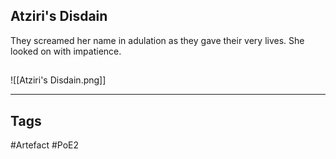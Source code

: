 ## Atziri's Disdain
They screamed her name in adulation as they gave
their very lives. She looked on with impatience.
##
![[Atziri's Disdain.png]]

---
## Tags
#Artefact
#PoE2